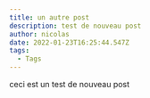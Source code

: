 ```yaml
---
title: un autre post
description: test de nouveau post
author: nicolas
date: 2022-01-23T16:25:44.547Z
tags:
  - Tags
---
```

ceci est un test de nouveau post